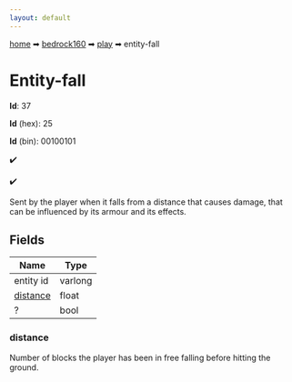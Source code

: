 ```yaml
---
layout: default
---
```


[home](/) ➡ [bedrock160](/protocol/bedrock160) ➡ [play](/protocol/bedrock160/play) ➡ entity-fall

# Entity-fall

**Id**: 37

**Id** (hex): 25

**Id** (bin): 00100101

✔️

✔️

Sent by the player when it falls from a distance that causes damage, that can be influenced by its armour and its effects.

## Fields

Name | Type
---|---
entity id | varlong
[distance](#distance) | float
? | bool

### distance

Number of blocks the player has been in free falling before hitting the ground.

